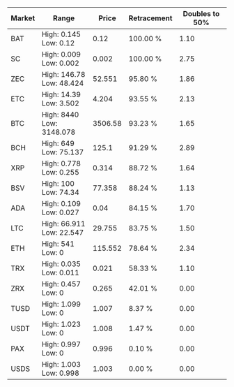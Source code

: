 | Market | Range | Price| Retracement | Doubles to 50% |
| --- | --- | --- | --- | --- |
| BAT | High: 0.145<br />Low: 0.12 | 0.12 | 100.00 % | 1.10 |
| SC | High: 0.009<br />Low: 0.002 | 0.002 | 100.00 % | 2.75 |
| ZEC | High: 146.78<br />Low: 48.424 | 52.551 | 95.80 % | 1.86 |
| ETC | High: 14.39<br />Low: 3.502 | 4.204 | 93.55 % | 2.13 |
| BTC | High: 8440<br />Low: 3148.078 | 3506.58 | 93.23 % | 1.65 |
| BCH | High: 649<br />Low: 75.137 | 125.1 | 91.29 % | 2.89 |
| XRP | High: 0.778<br />Low: 0.255 | 0.314 | 88.72 % | 1.64 |
| BSV | High: 100<br />Low: 74.34 | 77.358 | 88.24 % | 1.13 |
| ADA | High: 0.109<br />Low: 0.027 | 0.04 | 84.15 % | 1.70 |
| LTC | High: 66.911<br />Low: 22.547 | 29.755 | 83.75 % | 1.50 |
| ETH | High: 541<br />Low: 0 | 115.552 | 78.64 % | 2.34 |
| TRX | High: 0.035<br />Low: 0.011 | 0.021 | 58.33 % | 1.10 |
| ZRX | High: 0.457<br />Low: 0 | 0.265 | 42.01 % | 0.00 |
| TUSD | High: 1.099<br />Low: 0 | 1.007 | 8.37 % | 0.00 |
| USDT | High: 1.023<br />Low: 0 | 1.008 | 1.47 % | 0.00 |
| PAX | High: 0.997<br />Low: 0 | 0.996 | 0.10 % | 0.00 |
| USDS | High: 1.003<br />Low: 0.998 | 1.003 | 0.00 % | 0.00 |
